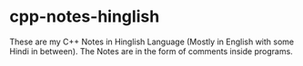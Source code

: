 # cpp-notes-hinglish
These are my C++ Notes in Hinglish Language (Mostly in English with some Hindi in between). The Notes are in the form of comments inside programs.
